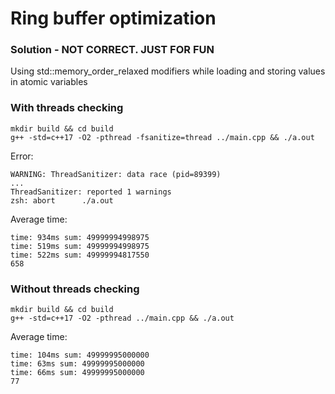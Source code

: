 # Ring buffer optimization

### Solution - NOT CORRECT. JUST FOR FUN

Using std::memory_order_relaxed modifiers while loading and storing values in atomic variables

### With threads checking

```
mkdir build && cd build
g++ -std=c++17 -O2 -pthread -fsanitize=thread ../main.cpp && ./a.out
```

Error:

```
WARNING: ThreadSanitizer: data race (pid=89399)
...
ThreadSanitizer: reported 1 warnings
zsh: abort      ./a.out
```

Average time:

```
time: 934ms sum: 49999994998975
time: 519ms sum: 49999994998975
time: 522ms sum: 49999994817550
658
```

### Without threads checking

```
mkdir build && cd build
g++ -std=c++17 -O2 -pthread ../main.cpp && ./a.out
```

Average time:

```
time: 104ms sum: 49999995000000
time: 63ms sum: 49999995000000
time: 66ms sum: 49999995000000
77
```
